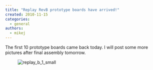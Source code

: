 ```yaml
---
title: "Replay RevB prototype boards have arrived!"
created: 2010-11-15
categories: 
  - general
authors: 
  - mikej
---
```


The first 10 prototype boards came back today. I will post some more pictures after final assembly tomorrow.

<figure>

![replay_b_1_small](@assets/images/post/replay_b_1_small.jpg)

</figure>
